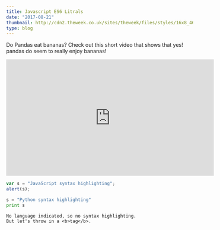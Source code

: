```yaml
---
title: Javascript ES6 Litrals
date: "2017-08-21"
thumbnail: http://cdn2.theweek.co.uk/sites/theweek/files/styles/16x8_465/public/2016/09/160905-panda1_0.jpg?itok=ze4NEKzb
type: blog
---
```


Do Pandas eat bananas? Check out this short video that shows that yes! pandas do
seem to really enjoy bananas!

<iframe width="560" height="315" src="https://www.youtube.com/embed/4SZl1r2O_bY" frameborder="0" allowfullscreen></iframe>

```javascript
var s = "JavaScript syntax highlighting";
alert(s);
```
 
```python
s = "Python syntax highlighting"
print s
```
 
```
No language indicated, so no syntax highlighting. 
But let's throw in a <b>tag</b>.
```